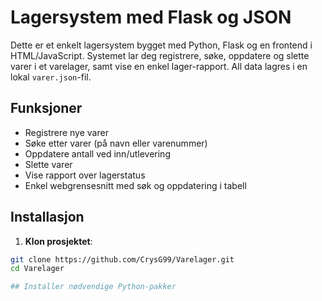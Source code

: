 # Lagersystem med Flask og JSON

Dette er et enkelt lagersystem bygget med Python, Flask og en frontend i HTML/JavaScript. Systemet lar deg registrere, søke, oppdatere og slette varer i et varelager, samt vise en enkel lager-rapport. All data lagres i en lokal `varer.json`-fil.

## Funksjoner

- Registrere nye varer
- Søke etter varer (på navn eller varenummer)
- Oppdatere antall ved inn/utlevering
- Slette varer
- Vise rapport over lagerstatus
- Enkel webgrensesnitt med søk og oppdatering i tabell

## Installasjon

1. **Klon prosjektet**:

```bash
git clone https://github.com/CrysG99/Varelager.git
cd Varelager

## Installer nødvendige Python-pakker

